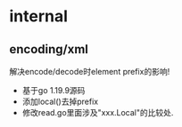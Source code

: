 # internal

## encoding/xml

解决encode/decode时element prefix的影响!

- 基于go 1.19.9源码
- 添加local()去掉prefix
- 修改read.go里面涉及"xxx.Local"的比较处. 